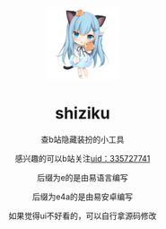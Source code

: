 <div align="center">
<img alt="LOGO" src="https://github.com/cyh946/shiziku/blob/main/shiziku.png" width="128" height="128" />

# shiziku
查b站隐藏装扮的小工具

感兴趣的可以b站关注[uid：335727741](https://space.bilibili.com/335727741)

后缀为e的是由易语言编写

后缀为e4a的是由易安卓编写

如果觉得ui不好看的，可以自行拿源码修改
